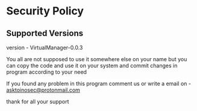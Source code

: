 # Security Policy

## Supported Versions

version - VirtualManager-0.0.3

You all are not supposed to use it somewhere else on your name
but you can copy the code and use it on your system and commit changes in program according to your need

If you found any problem in this program comment us
or write a email on - asktoinosec@protonmail.com


thank for all your support
